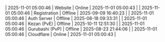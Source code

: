 | 2025-11-01 05:00:46 | Website | Online | 2025-11-01 05:00:43 |
| 2025-11-01 05:00:46 | Registration | Offline | 2025-09-09 16:40:23 |
| 2025-11-01 05:00:46 | Auth Server | Offline | 2025-08-18 09:33:31 |
| 2025-11-01 05:00:46 | Kezan (PvE) | Offline | 2025-10-11 12:51:30 |
| 2025-11-01 05:00:46 | Gurubashi (PvP) | Offline | 2025-08-23 21:44:06 |
| 2025-11-01 05:00:46 | Cloudflare | Online | 2025-11-01 05:00:43 |
